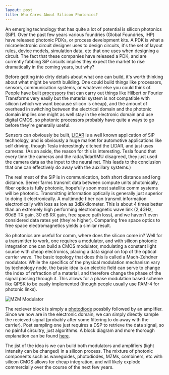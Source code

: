```yaml
---
layout: post
title: Who Cares About Silicon Photonics?
---
```


An emerging technology that has quite a lot of potential is silicon photonics (SiP). Over the past few years various foundries (Global Foundries, IHP) have released photonic PDKs, or process development kits. A PDK is what a microelectronic circuit designer uses to design circuits, it's the set of layout rules, device models, simulation data, etc that one uses when designing a circuit. The fact that these companies have released a PDK, and are currently fabbing SiP circuits implies they expect the market to rise dramatically in the coming years, but why?

Before getting into dirty details about what one can build, it's worth thinking about what might be worth building. One could build things like processors, sensors, communication systems, or whatever else you could think of. People have built [processors](https://www.nature.com/articles/nphoton.2015.281) that can carry out things like Hilbert or Fourier Transforms very easily but the material system is not compatible with silicon (which we want because silicon is cheap), and the amount of overhead in switching between the electrical domain and the photonic domain implies one might as well stay in the electronic domain and use digital CMOS, so photonic processors probably have quite a ways to go before they're generally useful.

Sensors can obviously be built, [LIDAR](https://www.electronicsweekly.com/market-sectors/automotive-electronics/silicon-photonics-yields-integrated-automotive-lidar-chip-2021-09/) is a well known application of SiP technology, and is obviously a huge market for automotive applications like self driving, though Tesla interestingly ditched the LIDAR, and just uses cameras. (As an aside, the reason for this is interesting. Tesla found that every time the cameras and the radar/lidar/IMU disagreed, they just used the camera data as the input to the neural net. This leads to the conclusion that one can effectively do away with the auxillary systems.)

The real meat of the SiP is in communication, both short distance and long distance. Server farms transmit data between compute units photonically, fiber optics is fully photonic, hopefully soon most satellite comm systems will be photonic. Transmitting information optically is generally just superior to doing it electronically. A multimode fiber can transmit information electronically with loss as low as 3dB/kilometer. This is about 4 times better than an extremely high performing electromagnetic wave link (2,4GHz, 60dB TX gain, 30 dB RX gain, free space path loss), and we haven't even considered data rates yet (they're higher). Comparing free space optics to free space electromagnetics yields a similar result.

So photonics are useful for comm, where does the silicon come in? Well for a transmitter to work, one requires a modulator, and with silicon photonic integration one can build a CMOS modulator, modulating a constant light source with cheap electronics, placing a data signal on top of the optical carrier wave. The basic topology that does this is called a Mach-Zehdner modulator. While the specifics of the physical modulation mechanism vary by technology node, the basic idea is an electric field can serve to change the index of refraction of a material, and therefore change the phase of the signal passing through it. This allows for a phase modulation based scheme like QPSK to be easily implemented (though people usually use PAM-4 for photonic links).

![MZM Modulator]({{togblog.github.io}}/images/MZM.png)

The reciever block is simply a [photodiode](https://en.wikipedia.org/wiki/Photodiode#:~:text=A%20photodiode%20is%20a%20semiconductor,light%20into%20an%20electrical%20current.&text=Photodiodes%20may%20contain%20optical%20filters,as%20their%20surface%20area%20increases.) possbily followed by an amplifier. Since we now are in the electronic domain, we can simply directly sample the recieved signal (probably after some filtering to do away with the carrier). Post sampling one just requires a DSP to retrieve the data signal, so no painful circuitry, just algorithms. A block diagram and more thorough explanation can be found [here](https://ieeexplore.ieee.org/document/8782617). 

The jist of the idea is we can build both modulators and amplifiers (light intensity can be changed) in a silicon process. The mixture of photonic components such as waveguides, photodiodes, MZMs, combiners, etc with silicon CMOS allows for cheap integration, and will likely explode commercially over the course of the next few years.